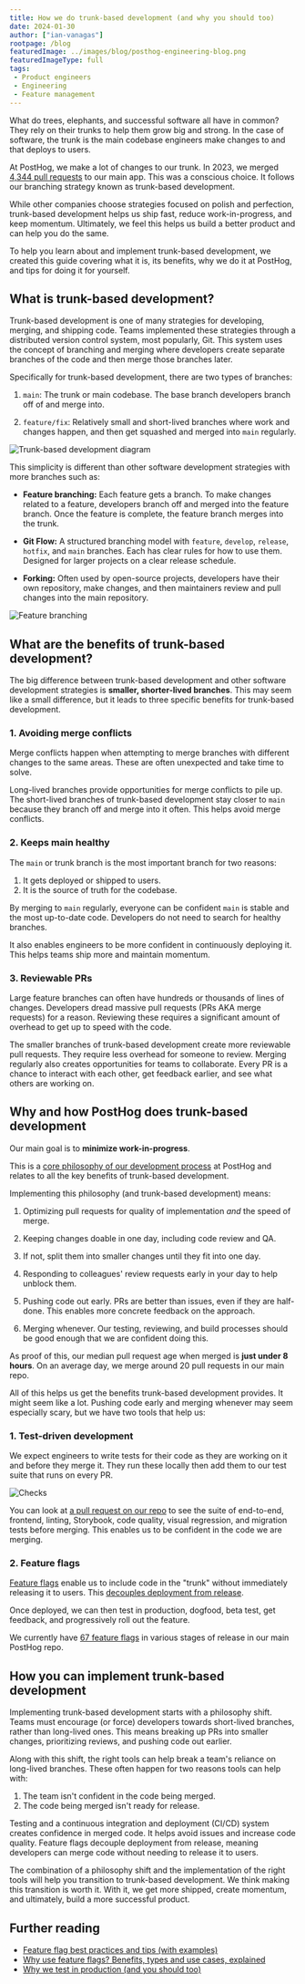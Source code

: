 ```yaml
---
title: How we do trunk-based development (and why you should too)
date: 2024-01-30
author: ["ian-vanagas"]
rootpage: /blog
featuredImage: ../images/blog/posthog-engineering-blog.png
featuredImageType: full
tags:
 - Product engineers
 - Engineering
 - Feature management
---
```


What do trees, elephants, and successful software all have in common? They rely on their trunks to help them grow big and strong. In the case of software, the trunk is the main codebase engineers make changes to and that deploys to users.

At PostHog, we make a lot of changes to our trunk. In 2023, we merged [4,344 pull requests](https://github.com/PostHog/posthog/pulls?q=is%3Apr+created%3A2023-01-01..2023-12-31+is%3Amerged) to our main app. This was a conscious choice. It follows our branching strategy known as trunk-based development.

While other companies choose strategies focused on polish and perfection, trunk-based development helps us ship fast, reduce work-in-progress, and keep momentum. Ultimately, we feel this helps us build a better product and can help you do the same.

To help you learn about and implement trunk-based development, we created this guide covering what it is, its benefits, why we do it at PostHog, and tips for doing it for yourself.

## What is trunk-based development?

Trunk-based development is one of many strategies for developing, merging, and shipping code. Teams implemented these strategies through a distributed version control system, most popularly, Git. This system uses the concept of branching and merging where developers create separate branches of the code and then merge those branches later.

Specifically for trunk-based development, there are two types of branches:

1. `main`: The trunk or main codebase. The base branch developers branch off of and merge into. 

2. `feature/fix`: Relatively small and short-lived branches where work and changes happen, and then get squashed and merged into `main` regularly. 

![Trunk-based development diagram](../images/blog/trunk-based-development/trunk.png)

This simplicity is different than other software development strategies with more branches such as:

- **Feature branching:** Each feature gets a branch. To make changes related to a feature, developers branch off and merged into the feature branch. Once the feature is complete, the feature branch merges into the trunk.

- **Git Flow:** A structured branching model with `feature`, `develop`, `release`, `hotfix`, and `main` branches. Each has clear rules for how to use them. Designed for larger projects on a clear release schedule.

- **Forking:** Often used by open-source projects, developers have their own repository, make changes, and then maintainers review and pull changes into the main repository.

![Feature branching](../images/blog/trunk-based-development/feature.png)

## What are the benefits of trunk-based development?

The big difference between trunk-based development and other software development strategies is **smaller, shorter-lived branches**. This may seem like a small difference, but it leads to three specific benefits for trunk-based development.

### 1. Avoiding merge conflicts

Merge conflicts happen when attempting to merge branches with different changes to the same areas. These are often unexpected and take time to solve. 

Long-lived branches provide opportunities for merge conflicts to pile up. The short-lived branches of trunk-based development stay closer to `main` because they branch off and merge into it often. This helps avoid merge conflicts.

### 2. Keeps main healthy

The `main` or trunk branch is the most important branch for two reasons:

1. It gets deployed or shipped to users.
2. It is the source of truth for the codebase.

By merging to `main` regularly, everyone can be confident `main` is stable and the most up-to-date code. Developers do not need to search for healthy branches. 

It also enables engineers to be more confident in continuously deploying it. This helps teams ship more and maintain momentum. 

### 3. Reviewable PRs

Large feature branches can often have hundreds or thousands of lines of changes. Developers dread massive pull requests (PRs AKA merge requests) for a reason. Reviewing these requires a significant amount of overhead to get up to speed with the code.

The smaller branches of trunk-based development create more reviewable pull requests. They require less overhead for someone to review. Merging regularly also creates opportunities for teams to collaborate. Every PR is a chance to interact with each other, get feedback earlier, and see what others are working on. 

## Why and how PostHog does trunk-based development

Our main goal is to **minimize work-in-progress**. 

This is a [core philosophy of our development process](/handbook/engineering/development-process#sizing-tasks-and-reducing-wip) at PostHog and relates to all the key benefits of trunk-based development.

Implementing this philosophy (and trunk-based development) means:

1. Optimizing pull requests for quality of implementation *and* the speed of merge.

2. Keeping changes doable in one day, including code review and QA.

3. If not, split them into smaller changes until they fit into one day.

4. Responding to colleagues' review requests early in your day to help unblock them.

5. Pushing code out early. PRs are better than issues, even if they are half-done. This enables more concrete feedback on the approach.

6. Merging whenever. Our testing, reviewing, and build processes should be good enough that we are confident doing this.

As proof of this, our median pull request age when merged is **just under 8 hours**. On an average day, we merge around 20 pull requests in our main repo.

All of this helps us get the benefits trunk-based development provides. It might seem like a lot. Pushing code early and merging whenever may seem especially scary, but we have two tools that help us:

### 1. Test-driven development

We expect engineers to write tests for their code as they are working on it and before they merge it. They run these locally then add them to our test suite that runs on every PR.

![Checks](../images/blog/trunk-based-development/checks.png)

You can look at [a pull request on our repo](https://github.com/PostHog/posthog/pulls) to see the suite of end-to-end, frontend, linting, Storybook, code quality, visual regression, and migration tests before merging. This enables us to be confident in the code we are merging.

### 2. Feature flags

[Feature flags](/feature-flags) enable us to include code in the "trunk" without immediately releasing it to users. This [decouples deployment from release](/product-engineers/decouple-deployment-from-release). 

Once deployed, we can then test in production, dogfood, beta test, get feedback, and progressively roll out the feature. 

We currently have [67 feature flags](https://github.com/PostHog/posthog/blob/249d82043bcd70bb3e95a0553551246998d0d160/frontend/src/lib/constants.tsx#L125C1-L198C3) in various stages of release in our main PostHog repo.

## How you can implement trunk-based development

Implementing trunk-based development starts with a philosophy shift. Teams must encourage (or force) developers towards short-lived branches, rather than long-lived ones. This means breaking up PRs into smaller changes, prioritizing reviews, and pushing code out earlier. 

Along with this shift, the right tools can help break a team's reliance on long-lived branches. These often happen for two reasons tools can help with:

1. The team isn't confident in the code being merged.
2. The code being merged isn't ready for release.

Testing and a continuous integration and deployment (CI/CD) system creates confidence in merged code. It helps avoid issues and increase code quality. Feature flags decouple deployment from release, meaning developers can merge code without needing to release it to users.

The combination of a philosophy shift and the implementation of the right tools will help you transition to trunk-based development. We think making this transition is worth it. With it, we get more shipped, create momentum, and ultimately, build a more successful product. 

## Further reading

- [Feature flag best practices and tips (with examples)](/blog/feature-flag-best-practices)
- [Why use feature flags? Benefits, types and use cases, explained](/blog/feature-flag-benefits-use-cases)
- [Why we test in production (and you should too)](/product-engineers/testing-in-production)
